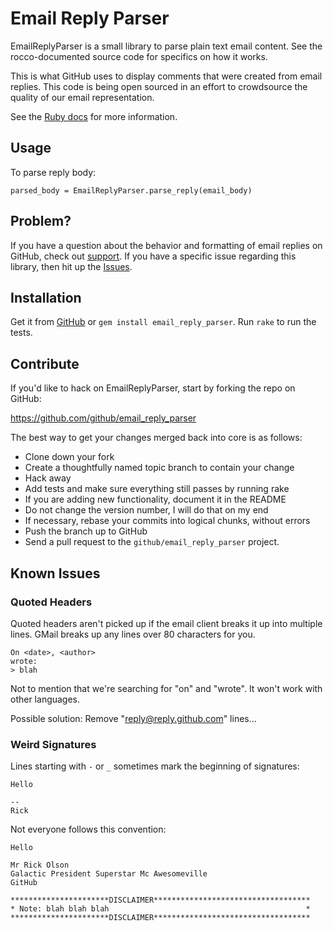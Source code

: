 # Email Reply Parser

EmailReplyParser is a small library to parse plain text email content.
See the rocco-documented source code for specifics on how it works.

This is what GitHub uses to display comments that were created from
email replies.  This code is being open sourced in an effort to
crowdsource the quality of our email representation.

See the [Ruby docs][rubydocs] for more information.

[rubydocs]: http://rubydoc.info/gems/email_reply_parser/

## Usage

To parse reply body:

`parsed_body = EmailReplyParser.parse_reply(email_body)`

## Problem?

If you have a question about the behavior and formatting of email replies on GitHub, check out [support][support].  If you have a specific issue regarding this library, then hit up the [Issues][issues].

[support]: https://github.com/support
[issues]: https://github.com/github/email_reply_parser/issues

## Installation

Get it from [GitHub][github] or `gem install email_reply_parser`.  Run `rake` to run the tests.

[github]: https://github.com/github/email_reply_parser

## Contribute

If you'd like to hack on EmailReplyParser, start by forking the repo on GitHub:

https://github.com/github/email_reply_parser

The best way to get your changes merged back into core is as follows:

* Clone down your fork
* Create a thoughtfully named topic branch to contain your change
* Hack away
* Add tests and make sure everything still passes by running rake
* If you are adding new functionality, document it in the README
* Do not change the version number, I will do that on my end
* If necessary, rebase your commits into logical chunks, without errors
* Push the branch up to GitHub
* Send a pull request to the `github/email_reply_parser` project.

## Known Issues

### Quoted Headers

Quoted headers aren't picked up if the email client breaks it up into multiple
lines.  GMail breaks up any lines over 80 characters for you.

    On <date>, <author>
    wrote:
    > blah

Not to mention that we're searching for "on" and "wrote".  It won't work
with other languages.

Possible solution: Remove "reply@reply.github.com" lines...

### Weird Signatures

Lines starting with `-` or `_` sometimes mark the beginning of
signatures:

    Hello

    --
    Rick

Not everyone follows this convention:

    Hello

    Mr Rick Olson
    Galactic President Superstar Mc Awesomeville
    GitHub

    **********************DISCLAIMER***********************************
    * Note: blah blah blah                                            *
    **********************DISCLAIMER***********************************
